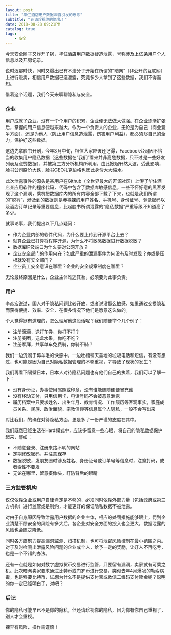 ```yaml
---
layout: post
title: "华住酒店用户数据泄露引发的思考"
subtitle: "还请珍视你的隐私！"
date: 2018-08-28 09:21PM
catalog: true
tags:
    - 安全
---
```


今天安全圈子又炸开了锅，华住酒店用户数据疑造泄露，号称涉及上亿条用户个人信息以及开房记录。

说时迟那时快，同时又爆出已有不法分子开始在所谓的“暗网”（非公开的互联网）上进行贩卖，相信用户数据已造泄露，究竟多少人拿到了这些数据，我们不得而知。

借着这个话题，我们今天来聊聊隐私与安全。

### 企业

用户成就了企业，没有一个个用户的积累，企业便无法做大做强。在企业逐渐扩张后，掌握的用户信息便越来越大，作为一个负责人的企业，无论是为自己（商业竞争方面），还是为他人（防止用户信息造泄露，伤害用户利益），都必须尽自己的全力，保护好这些数据。

这边先拿脸书开刷，今年3月中旬，相信大家应该还记得，Facebook公司因不恰当的收集用户隐私数据（这些数据在“我们”看来并非高危数据，只不过是一些好友列表及点赞数据），并被第三方分析机构所利用，由此掀起轩然大波，受此影响，脸书公司股价大跌，脸书CEO扎克伯格也因此身价大大缩水。

此次泄露事件的源头是某用户在Github（全世界最大的开源社区）上传了华住酒店某应用软件的程序代码，代码中包含了数据库敏感信息，一些不怀好意的黑客发现了这个漏洞，乘机把数据库内的所有内容全部下载了下来，也就是我们所谓的“脱裤”，涉及到的数据则是赤裸裸的用户姓名、手机号、身份证号、登录密码以及酒店订单记录等重要信息，比起脸书所谓泄露的“隐私数据”严重等级不知道高了多少。

就事论事，我们提出以下几点疑问：
- 作为企业内部的软件代码，为什么要上传到开源平台上去？
- 就算企业已打算将程序开源，为什么不将敏感数据进行数据脱敏？
- 数据库IP及端口为什么要对公网开放？
- 企业安全部门的作用何在？如此严重的泄漏事件为何没有及时发现？亦或是压根就没有安全部门？
- 企业员工安全意识在哪里？企业的安全规章制度在哪里？

无论最终原因是什么，企业主体难逃其咎，必须要为此事负责。

### 用户

李彦宏说过，国人对于隐私问题比较开放，或者说没那么敏感，如果通过交换隐私而获得便捷、效率、安全，在很多情况下他们是愿意这么做的。

个人觉得挺有道理的，怎么理解他这段话呢？我们随便举个几个例子：
- 注册滴滴，送打车券，你打不打？
- 注册美团，送盒水果，你吃不吃？
- 注册摩拜，共享单车免费骑，你骑不骑？

我们一边沉溺于薅羊毛的快感中，一边吐槽铺天盖地的垃圾电话和短信，有没有想过，也可能是因为自己对隐私数据管理的不够重视，才导致了现状的发生？

我们再看下隔壁日本，日本人对待隐私问题也有他们自己的执着，我们可以了解一下：
- 没有身份证，办事使用驾照或印章，没有谁能随随便便冒充谁
- 没有移动支付，只用信用卡，电话号码不会被恶意泄露
- 履历档案中只要求姓名、出生年月、教育情况、工作履历等客观事实，家庭成员关系、民族、政治面貌、宗教信仰等信息属个人隐私，一般不会写出来

对比我们，的确在对待隐私方面，更是多了一份严谨的态度在其中。

我们既然已经生活在Hard模式中，应该多留意一些心眼，将自己的隐私数据保护起来，譬如：
- 不随意登录、注册来路不明的网站
- 定期修改密码，并注意保存
- 数据脱敏，发朋友圈时涉及姓名、身份证号或订单号等信息时，注意打码，或者索性不要发
- 无论在哪里，留意摄像头，盯防背后的眼睛

### 三方监管机构

仅仅依靠企业或用户自律肯定是不够的，必须同时依靠外部力量（包括政府或第三方机构）进行监管或是制约，才能更好的保证隐私数据不被泄露。

对由于自身原因导致泄露用户数据的企业主体，相应的处罚措施能够跟上，罚到企业清楚不顾安全的风险有多大后，各企业对安全方面的投入也会更大，数据泄露的风险也会随之降低。

同时各方应努力提高漏洞监测、扫描机制，也可将泄密风险控制在最小范围之内。对于及时检测出泄露风险问题的企业或个人，给予一定的奖励，让好人不再吃亏，也是一个不错的办法。

还有一点就是如何对数字虚拟货币交易进行监管，只要留有漏洞，卖家就有可乘之机。此次暗网卖家要求通过比特币或门罗币进行交易，类似去年4月爆发的勒索病毒，也是索要比特币，试想为什么不是提供支付宝或微信二维码支付赎金呢？聪明的你一定已经明白了，对吧？

### 后记

你的隐私可能早已不是你的隐私，但还请珍视你的隐私，因为你有你自己重视了，别人才会重视。

裸奔有风险，操作需谨慎！